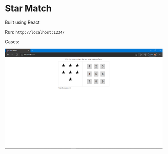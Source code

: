 # Star Match

Built using React

Run: `http://localhost:1234/`


Cases:

<img src= "Images/1.png" width="550" height ="320" align= "center">
